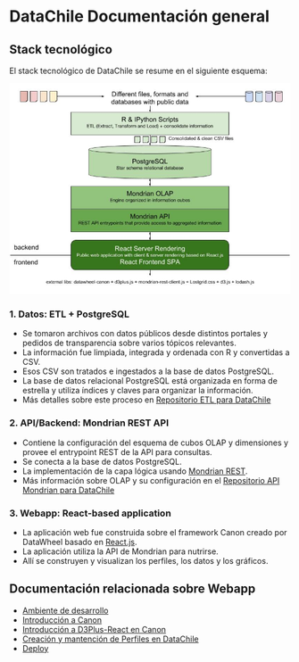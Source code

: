 # DataChile Documentación general

## Stack tecnológico

El stack tecnológico de DataChile se resume en el siguiente esquema:

![Stack](img/stack.jpg)

### 1. Datos: ETL + PostgreSQL

*   Se tomaron archivos con datos públicos desde distintos portales y pedidos de transparencia sobre varios tópicos relevantes.
*   La información fue limpiada, integrada y ordenada con R y convertidas a CSV.
*   Esos CSV son tratados e ingestados a la base de datos PostgreSQL.
*   La base de datos relacional PostgreSQL está organizada en forma de estrella y utiliza índices y claves para organizar la información.
*   Más detalles sobre este proceso en [Repositorio ETL para DataChile](https://github.com/Datawheel/datachile-etl)

### 2. API/Backend: Mondrian REST API

*   Contiene la configuración del esquema de cubos OLAP y dimensiones y provee el entrypoint REST de la API para consultas.
*   Se conecta a la base de datos PostgreSQL.
*   La implementación de la capa lógica usando [Mondrian REST](https://github.com/jazzido/mondrian-rest).
*   Más información sobre OLAP y su configuración en el [Repositorio API Mondrian para DataChile](https://github.com/Datawheel/datachile-mondrian)

### 3. Webapp: React-based application

*   La aplicación web fue construida sobre el framework Canon creado por DataWheel basado en [React.js](https://reactjs.org/).
*   La aplicación utiliza la API de Mondrian para nutrirse.
*   Allí se construyen y visualizan los perfiles, los datos y los gráficos.

## Documentación relacionada sobre Webapp

*   [Ambiente de desarrollo](development.md)
*   [Introducción a Canon](canon.md)
*   [Introducción a D3Plus-React en Canon](d3plus.md)
*   [Creación y mantención de Perfiles en DataChile](profiles.md)
*   [Deploy](deploy.md)
